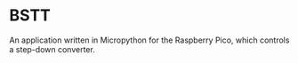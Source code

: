 # BSTT
An application written in Micropython for the Raspberry Pico, which controls a step-down converter.
